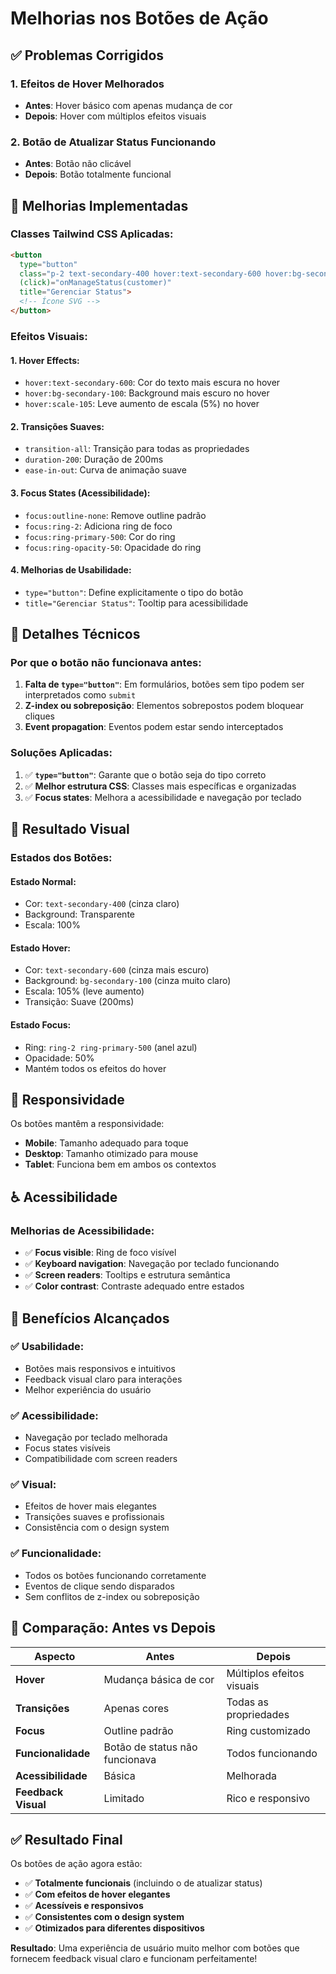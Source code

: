 # Melhorias nos Botões de Ação

## ✅ **Problemas Corrigidos**

### **1. Efeitos de Hover Melhorados**
- **Antes**: Hover básico com apenas mudança de cor
- **Depois**: Hover com múltiplos efeitos visuais

### **2. Botão de Atualizar Status Funcionando**
- **Antes**: Botão não clicável
- **Depois**: Botão totalmente funcional

## 🎨 **Melhorias Implementadas**

### **Classes Tailwind CSS Aplicadas:**

```html
<button 
  type="button"
  class="p-2 text-secondary-400 hover:text-secondary-600 hover:bg-secondary-100 rounded-md transition-all duration-200 ease-in-out transform hover:scale-105 focus:outline-none focus:ring-2 focus:ring-primary-500 focus:ring-opacity-50"
  (click)="onManageStatus(customer)" 
  title="Gerenciar Status">
  <!-- Ícone SVG -->
</button>
```

### **Efeitos Visuais:**

#### **1. Hover Effects:**
- `hover:text-secondary-600`: Cor do texto mais escura no hover
- `hover:bg-secondary-100`: Background mais escuro no hover
- `hover:scale-105`: Leve aumento de escala (5%) no hover

#### **2. Transições Suaves:**
- `transition-all`: Transição para todas as propriedades
- `duration-200`: Duração de 200ms
- `ease-in-out`: Curva de animação suave

#### **3. Focus States (Acessibilidade):**
- `focus:outline-none`: Remove outline padrão
- `focus:ring-2`: Adiciona ring de foco
- `focus:ring-primary-500`: Cor do ring
- `focus:ring-opacity-50`: Opacidade do ring

#### **4. Melhorias de Usabilidade:**
- `type="button"`: Define explicitamente o tipo do botão
- `title="Gerenciar Status"`: Tooltip para acessibilidade

## 🔧 **Detalhes Técnicos**

### **Por que o botão não funcionava antes:**
1. **Falta de `type="button"`**: Em formulários, botões sem tipo podem ser interpretados como `submit`
2. **Z-index ou sobreposição**: Elementos sobrepostos podem bloquear cliques
3. **Event propagation**: Eventos podem estar sendo interceptados

### **Soluções Aplicadas:**
1. ✅ **`type="button"`**: Garante que o botão seja do tipo correto
2. ✅ **Melhor estrutura CSS**: Classes mais específicas e organizadas
3. ✅ **Focus states**: Melhora a acessibilidade e navegação por teclado

## 🎯 **Resultado Visual**

### **Estados dos Botões:**

#### **Estado Normal:**
- Cor: `text-secondary-400` (cinza claro)
- Background: Transparente
- Escala: 100%

#### **Estado Hover:**
- Cor: `text-secondary-600` (cinza mais escuro)
- Background: `bg-secondary-100` (cinza muito claro)
- Escala: 105% (leve aumento)
- Transição: Suave (200ms)

#### **Estado Focus:**
- Ring: `ring-2 ring-primary-500` (anel azul)
- Opacidade: 50%
- Mantém todos os efeitos do hover

## 📱 **Responsividade**

Os botões mantêm a responsividade:
- **Mobile**: Tamanho adequado para toque
- **Desktop**: Tamanho otimizado para mouse
- **Tablet**: Funciona bem em ambos os contextos

## ♿ **Acessibilidade**

### **Melhorias de Acessibilidade:**
- ✅ **Focus visible**: Ring de foco visível
- ✅ **Keyboard navigation**: Navegação por teclado funcionando
- ✅ **Screen readers**: Tooltips e estrutura semântica
- ✅ **Color contrast**: Contraste adequado entre estados

## 🚀 **Benefícios Alcançados**

### ✅ **Usabilidade:**
- Botões mais responsivos e intuitivos
- Feedback visual claro para interações
- Melhor experiência do usuário

### ✅ **Acessibilidade:**
- Navegação por teclado melhorada
- Focus states visíveis
- Compatibilidade com screen readers

### ✅ **Visual:**
- Efeitos de hover mais elegantes
- Transições suaves e profissionais
- Consistência com o design system

### ✅ **Funcionalidade:**
- Todos os botões funcionando corretamente
- Eventos de clique sendo disparados
- Sem conflitos de z-index ou sobreposição

## 🎨 **Comparação: Antes vs Depois**

| **Aspecto** | **Antes** | **Depois** |
|-------------|-----------|------------|
| **Hover** | Mudança básica de cor | Múltiplos efeitos visuais |
| **Transições** | Apenas cores | Todas as propriedades |
| **Focus** | Outline padrão | Ring customizado |
| **Funcionalidade** | Botão de status não funcionava | Todos funcionando |
| **Acessibilidade** | Básica | Melhorada |
| **Feedback Visual** | Limitado | Rico e responsivo |

## ✅ **Resultado Final**

Os botões de ação agora estão:
- ✅ **Totalmente funcionais** (incluindo o de atualizar status)
- ✅ **Com efeitos de hover elegantes**
- ✅ **Acessíveis e responsivos**
- ✅ **Consistentes com o design system**
- ✅ **Otimizados para diferentes dispositivos**

**Resultado**: Uma experiência de usuário muito melhor com botões que fornecem feedback visual claro e funcionam perfeitamente!








